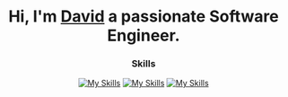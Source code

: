 <div align="center">

# Hi, I'm [David](https://davidpeterson.me) a passionate Software Engineer.

### Skills
[![My Skills](https://skillicons.dev/icons?i=django,fastapi,flask,nodejs,html,linux,docker,aws,gcp,azure,redis,cloudflare,heroku,nginx,vercel)](https://davidpeterson.me)
[![My Skills](https://skillicons.dev/icons?i=git,github,gitlab,py,java,js,mongodb,mysql,postgres,linux,ps,postman,idea,vscode,notion)](https://davidpeterson.me)
[![My Skills](https://skillicons.dev/icons?i=cpp,ruby,rails,react,ts,tailwind,sqlalchemy,pytorch,tensorflow,langchain,pinecone,kubernetes,bash,twilio,opensearch)](https://davidpeterson.me)

</div>

